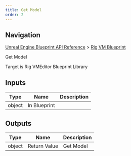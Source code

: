 ```yaml
---
title: Get Model
order: 2
---
```

## Navigation

[Unreal Engine Blueprint API Reference](https://dev.epicgames.com/documentation/en-us/unreal-engine/BlueprintAPI) > [Rig VM Blueprint](https://dev.epicgames.com/documentation/en-us/unreal-engine/BlueprintAPI/RigVMBlueprint)

Get Model

Target is Rig VMEditor Blueprint Library

## Inputs

| Type | Name | Description |
| --- | --- | --- |
| object | In Blueprint |  |

## Outputs

| Type | Name | Description |
| --- | --- | --- |
| object | Return Value | Get Model |
